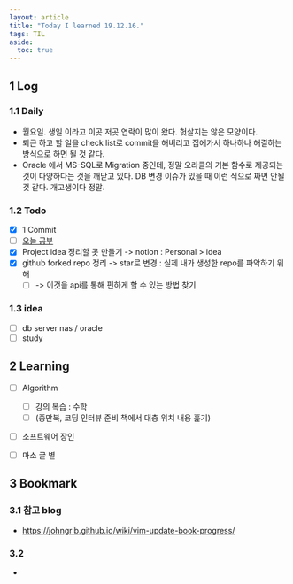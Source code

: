 ```yaml
---
layout: article
title: "Today I learned 19.12.16."
tags: TIL
aside:
  toc: true
---
```


## 1 Log

### 1.1 Daily

- 월요일. 생일 이라고 이곳 저곳 연락이 많이 왔다. 헛살지는 않은 모양이다.
- 퇴근 하고 할 일을 check list로 commit을 해버리고 집에가서 하나하나 해결하는 방식으로 하면 될 것 같다.
- Oracle 에서 MS-SQL로 Migration 중인데, 정말 오라클의 기본 함수로 제공되는 것이 다양하다는 것을 깨닫고 있다. DB 변경 이슈가 있을 때 이런 식으로 짜면 안될 것 같다. 개고생이다 정말.

### 1.2 Todo

- [x] 1 Commit
- [ ] [오늘 공부](##2-learning)
- [x] Project idea 정리할 곳 만들기 -> notion : Personal > idea
- [x] github forked repo 정리 -> star로 변경 : 실제 내가 생성한 repo를 파악하기 위해
  - [ ] -> 이것을 api를 통해 편하게 할 수 있는 방법 찾기

### 1.3 idea

- [ ] db server nas / oracle
- [ ] study

## 2 Learning

- [ ] Algorithm
  - [ ] 강의 복습 : 수학
  - [ ] (종만북, 코딩 인터뷰 준비 책에서 대충 위치 내용 훑기)
- [ ] 소프트웨어 장인
- [ ] 마소 글 별



## 3 Bookmark

### 3.1 참고 blog

- https://johngrib.github.io/wiki/vim-update-book-progress/

### 3.2 

- 
